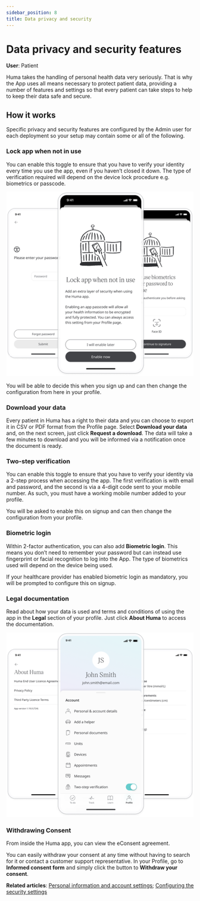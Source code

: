 ```yaml
---
sidebar_position: 8
title: Data privacy and security 
---
```

# Data privacy and security features
**User**: Patient

Huma takes the handling of personal health data very seriously. That is why the App uses all means necessary to protect patient data, providing a number of features and settings so that every patient can take steps to help to keep their data safe and secure.

## How it works​

Specific privacy and security features are configured by the Admin user for each deployment so your setup may contain some or all of the following. 

### Lock app when not in use​

You can enable this toggle to ensure that you have to verify your identity every time you use the app, even if you haven’t closed it down. The type of verification required will depend on the device lock procedure e.g. biometrics or passcode. 

![Lock App](../assets/lockapp.png)

You will be able to decide this when you sign up and can then change the configuration from here in your profile. 

### Download your data​

Every patient in Huma has a right to their data and you can choose to export it in CSV or PDF format from the Profile page. Select **Download your data** and, on the next screen, just click **Request a download**. The data will take a few minutes to download and you will be informed via a notification once the document is ready.

### Two-step verification​

You can enable this toggle to ensure that you have to verify your identity via a 2-step process when accessing the app. The first verification is with email and password, and the second is via a 4-digit code sent to your mobile number. As such, you must have a working mobile number added to your profile.

You will be asked to enable this on signup and can then change the configuration from your profile. 

### Biometric login

Within 2-factor authentication, you can also add **Biometric login**. This means you don’t need to remember your password but can instead use fingerprint or facial recognition to log into the App. The type of biometrics used will depend on the device being used.

If your healthcare provider has enabled biometric login as mandatory, you will be prompted to configure this on signup.

### Legal documentation
Read about how your data is used and terms and conditions of using the app in the **Legal** section of your profile. Just click **About Huma** to access the documentation.

![Profile](../assets/About.png)

### Withdrawing Consent​

From inside the Huma app, you can view the eConsent agreement. 

You can easily withdraw your consent at any time without having to search for it or contact a customer support representative. In your Profile, go to **Informed consent form** and simply click the button to **Withdraw your consent**.

**Related articles**: [Personal information and account settings](../getting-started/personal-information-account-settings.md); [Configuring the security settings](../../admin-portal/managing-deployments/general-settings/legal-and-security-settings.md)
